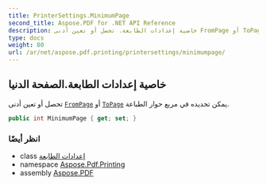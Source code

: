 ```yaml
---
title: PrinterSettings.MinimumPage
second_title: Aspose.PDF for .NET API Reference
description: خاصية إعدادات الطابعة. تحصل أو تعين أدنى FromPage أو ToPage يمكن تحديده في مربع حوار الطباعة
type: docs
weight: 80
url: /ar/net/aspose.pdf.printing/printersettings/minimumpage/
---
```

## خاصية إعدادات الطابعة.الصفحة الدنيا

تحصل أو تعين أدنى [`FromPage`](../frompage/) أو [`ToPage`](../topage/) يمكن تحديده في مربع حوار الطباعة.

```csharp
public int MinimumPage { get; set; }
```

### انظر أيضًا

* class [إعدادات الطابعة](../)
* namespace [Aspose.Pdf.Printing](../../../aspose.pdf.printing/)
* assembly [Aspose.PDF](../../../)